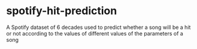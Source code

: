 # spotify-hit-prediction
A Spotify dataset of 6 decades used to predict whether a song will be a hit or not according to the values of different values of the parameters of a song
